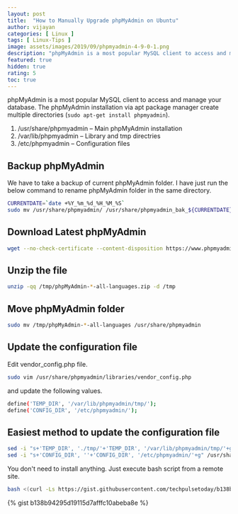 ```yaml
---
layout: post
title:  "How to Manually Upgrade phpMyAdmin on Ubuntu"
author: vijayan
categories: [ Linux ]
tags: [ Linux-Tips ]
image: assets/images/2019/09/phpmyadmin-4-9-0-1.png
description: "phpMyAdmin is a most popular MySQL client to access and manage your database. The phpMyAdmin installation via apt package manager create multiple directories."
featured: true
hidden: true
rating: 5
toc: true
---
```

phpMyAdmin is a most popular MySQL client to access and manage your database. The phpMyAdmin installation via apt package manager create multiple directories (`sudo apt-get install phpmyadmin`).

1. /usr/share/phpmyadmin – Main phpMyAdmin installation
2. /var/lib/phpmyadmin – Library and tmp directries
3. /etc/phpmyadmin – Configuration files

## Backup phpMyAdmin

We have to take a backup of current phpMyAdmin folder. I have just run the below command to rename phpMyAdmin folder in the same directory.

```sh
CURRENTDATE=`date +%Y_%m_%d_%H_%M_%S`
sudo mv /usr/share/phpmyadmin/ /usr/share/phpmyadmin_bak_${CURRENTDATE}
```

## Download Latest phpMyAdmin

```sh
wget --no-check-certificate --content-disposition https://www.phpmyadmin.net/downloads/phpMyAdmin-latest-all-languages.zip -P /tmp
```

## Unzip the file

```sh
unzip -qq /tmp/phpMyAdmin-*-all-languages.zip -d /tmp
```

## Move phpMyAdmin folder

```sh
sudo mv /tmp/phpMyAdmin-*-all-languages /usr/share/phpmyadmin
```

## Update the configuration file

Edit vendor_config.php file.

```sh
sudo vim /usr/share/phpmyadmin/libraries/vendor_config.php
```

and update the following values.

```sh
define('TEMP_DIR', '/var/lib/phpmyadmin/tmp/');
define('CONFIG_DIR', '/etc/phpmyadmin/');
```

## Easiest method to update the configuration file

```sh
sed -i "s+'TEMP_DIR', './tmp/'+'TEMP_DIR', '/var/lib/phpmyadmin/tmp/'+g" /usr/share/phpmyadmin/libraries/vendor_config.php
sed -i "s+'CONFIG_DIR', ''+'CONFIG_DIR', '/etc/phpmyadmin/'+g" /usr/share/phpmyadmin/libraries/vendor_config.php
```

You don't need to install anything. Just execute bash script from a remote site.

```sh
bash <(curl -Ls https://gist.githubusercontent.com/techpulsetoday/b138b94295d19115d7afffc10abeba8e/raw/)
```

{% gist b138b94295d19115d7afffc10abeba8e %}
